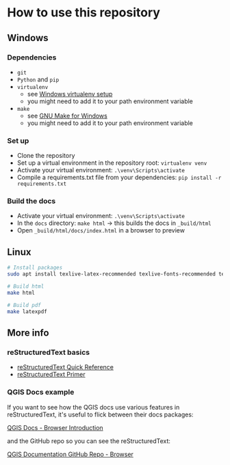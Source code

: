 # How to use this repository

## Windows

### Dependencies
- `git`
- `Python` and `pip`
- `virtualenv`
  - see [Windows virtualenv setup](https://mothergeo-py.readthedocs.io/en/latest/development/how-to/venv-win.html)
  - you might need to add it to your path environment variable
- `make`
  - see [GNU Make for Windows](https://gnuwin32.sourceforge.net/packages/make.htm)
  - you might need to add it to your path environment variable

### Set up
- Clone the repository
- Set up a virtual environment in the repository root: `virtualenv venv`
- Activate your virtual environment: `.\venv\Scripts\activate`
- Compile a requirements.txt file from your dependencies: `pip install -r requirements.txt`

### Build the docs
- Activate your virtual environment: `.\venv\Scripts\activate`
- In the `docs` directory: `make html` -> this builds the docs in `_build/html`
- Open `_build/html/docs/index.html` in a browser to preview

## Linux

```bash
# Install packages
sudo apt install texlive-latex-recommended texlive-fonts-recommended tex-gyre texlive-latex-extra latexmk

# Build html
make html

# Build pdf
make latexpdf
```
## More info
### reStructuredText basics

- [reStructuredText Quick Reference](https://docutils.sourceforge.io/docs/user/rst/quickref.html#section-structure)
- [reStructuredText Primer](https://www.sphinx-doc.org/en/master/usage/restructuredtext/basics.html)

### QGIS Docs example

If you want to see how the QGIS docs use various features in reStructuredText, it's useful to flick between their docs packages:

[QGIS Docs - Browser Introduction](https://docs.qgis.org/3.28/en/docs/user_manual/introduction/browser.html)

and the GitHub repo so you can see the reStructuredText:

[QGIS Documentation GitHub Repo - Browser](https://github.com/qgis/QGIS-Documentation/blob/master/docs/user_manual/introduction/browser.rst)
